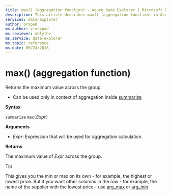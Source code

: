 ```yaml
---
title: max() (aggregation function) - Azure Data Explorer | Microsoft Docs
description: This article describes max() (aggregation function) in Azure Data Explorer.
services: data-explorer
author: orspod
ms.author: v-orspod
ms.reviewer: mblythe
ms.service: data-explorer
ms.topic: reference
ms.date: 09/24/2018
---
```

# max() (aggregation function)

Returns the maximum value across the group. 

* Can be used only in context of aggregation inside [summarize](summarizeoperator.md)

**Syntax**

`summarize` `max(`*Expr*`)`

**Arguments**

* *Expr*: Expression that will be used for aggregation calculation. 

**Returns**

The maximum value of *Expr* across the group.
 
> [!TIP]
> This gives you the min or max on its own - for example, the highest or lowest price.
> But if you want other columns in the row - for example, the name of the supplier with the lowest
> price - use [arg_max](arg-max-aggfunction.md) or [arg_min](arg-min-aggfunction.md).
